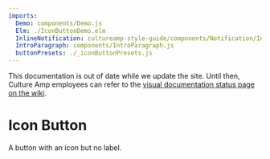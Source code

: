 ```yaml
---
imports:
  Demo: components/Demo.js
  Elm: ./IconButtonDemo.elm
  InlineNotification: cultureamp-style-guide/components/Notification/InlineNotification.js
  IntroParagraph: components/IntroParagraph.js
  buttonPresets: ./_iconButtonPresets.js
---
```


<div><InlineNotification persistent={true} type="cautionary" title="Out of date">This documentation is out of date while we update the site. Until then, Culture Amp employees can refer to the <a href="https://cultureamp.atlassian.net/wiki/spaces/CA/pages/916161089/Kaizen+Visual+Documentation+Status">visual documentation status page on the wiki</a>.</InlineNotification></div>

# Icon Button

<IntroParagraph>

A button with an icon but no label.

</IntroParagraph>

<Demo presets={buttonPresets} elm={Elm.Elm.Button.IconButtonDemo} />
